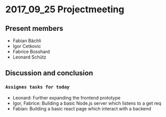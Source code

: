 # 2017_09_25 Projectmeeting
## Present members
- Fabian Bächli
- Igor Cetkovic
- Fabrice Bosshard
- Leonard Schütz

## Discussion and conclusion
### `Assignes tasks for today`
- Leonard: Further expanding the frontend prototype
- Igor, Fabrice: Building a basic Node.js server which listens to a get req
- Fabian: Building a basic react page which interact with a backend

